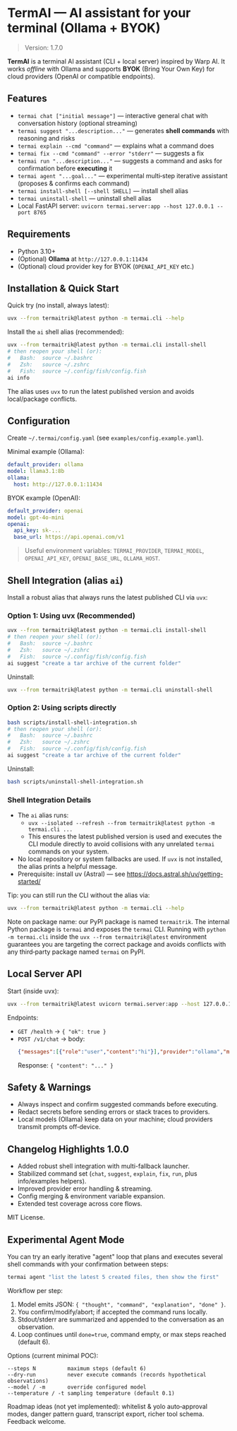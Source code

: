 # TermAI — AI assistant for your terminal (Ollama + BYOK)

> Version: 1.7.0

**TermAI** is a terminal AI assistant (CLI + local server) inspired by Warp AI.
It works *offline* with Ollama and supports **BYOK** (Bring Your Own Key) for cloud providers
(OpenAI or compatible endpoints).

## Features

- `termai chat ["initial message"]` — interactive general chat with conversation history (optional streaming)
- `termai suggest "...description..."` — generates **shell commands** with reasoning and risks
- `termai explain --cmd "command"` — explains what a command does
- `termai fix --cmd "command" --error "stderr"` — suggests a fix
- `termai run "...description..."` — suggests a command and asks for confirmation before **executing** it
- `termai agent "...goal..."` — experimental multi‑step iterative assistant (proposes & confirms each command)
- `termai install-shell [--shell SHELL]` — install shell alias
- `termai uninstall-shell` — uninstall shell alias
- Local FastAPI server: `uvicorn termai.server:app --host 127.0.0.1 --port 8765`

## Requirements

- Python 3.10+
- (Optional) **Ollama** at `http://127.0.0.1:11434`
- (Optional) cloud provider key for BYOK (`OPENAI_API_KEY` etc.)

## Installation & Quick Start

Quick try (no install, always latest):

```bash
uvx --from termaitrik@latest python -m termai.cli --help
```

Install the `ai` shell alias (recommended):

```bash
uvx --from termaitrik@latest python -m termai.cli install-shell
# then reopen your shell (or):
#   Bash:  source ~/.bashrc
#   Zsh:   source ~/.zshrc
#   Fish:  source ~/.config/fish/config.fish
ai info
```

The alias uses `uvx` to run the latest published version and avoids local/package conflicts.

## Configuration

Create `~/.termai/config.yaml` (see `examples/config.example.yaml`).

Minimal example (Ollama):
```yaml
default_provider: ollama
model: llama3.1:8b
ollama:
  host: http://127.0.0.1:11434
```

BYOK example (OpenAI):
```yaml
default_provider: openai
model: gpt-4o-mini
openai:
  api_key: sk-...
  base_url: https://api.openai.com/v1
```

> Useful environment variables: `TERMAI_PROVIDER`, `TERMAI_MODEL`,
> `OPENAI_API_KEY`, `OPENAI_BASE_URL`, `OLLAMA_HOST`.

## Shell Integration (alias `ai`)

Install a robust alias that always runs the latest published CLI via `uvx`:

### Option 1: Using uvx (Recommended)

```bash
uvx --from termaitrik@latest python -m termai.cli install-shell
# then reopen your shell (or):
#   Bash:  source ~/.bashrc
#   Zsh:   source ~/.zshrc
#   Fish:  source ~/.config/fish/config.fish
ai suggest "create a tar archive of the current folder"
```

Uninstall:
```bash
uvx --from termaitrik@latest python -m termai.cli uninstall-shell
```

### Option 2: Using scripts directly

```bash
bash scripts/install-shell-integration.sh
# then reopen your shell (or):
#   Bash:  source ~/.bashrc
#   Zsh:   source ~/.zshrc
#   Fish:  source ~/.config/fish/config.fish
ai suggest "create a tar archive of the current folder"
```

Uninstall:
```bash
bash scripts/uninstall-shell-integration.sh
```

### Shell Integration Details

- The `ai` alias runs:
  - `uvx --isolated --refresh --from termaitrik@latest python -m termai.cli ...`
  - This ensures the latest published version is used and executes the CLI module directly to avoid collisions with any unrelated `termai` commands on your system.
- No local repository or system fallbacks are used. If `uvx` is not installed, the alias prints a helpful message.
- Prerequisite: install uv (Astral) — see https://docs.astral.sh/uv/getting-started/

Tip: you can still run the CLI without the alias via:
```bash
uvx --from termaitrik@latest python -m termai.cli --help
```

Note on package name: our PyPI package is named `termaitrik`. The internal Python package is `termai` and exposes the `termai` CLI. Running with `python -m termai.cli` inside the `uvx --from termaitrik@latest` environment guarantees you are targeting the correct package and avoids conflicts with any third‑party package named `termai` on PyPI.

## Local Server API

Start (inside uvx):
```bash
uvx --from termaitrik@latest uvicorn termai.server:app --host 127.0.0.1 --port 8765
```

Endpoints:
- `GET /health` → `{ "ok": true }`
- `POST /v1/chat` → body:
  ```json
  {"messages":[{"role":"user","content":"hi"}],"provider":"ollama","model":"llama3.1:8b"}
  ```
  Response: `{ "content": "..." }`

## Safety & Warnings

- Always inspect and confirm suggested commands before executing.
- Redact secrets before sending errors or stack traces to providers.
- Local models (Ollama) keep data on your machine; cloud providers transmit prompts off‑device.

## Changelog Highlights 1.0.0

- Added robust shell integration with multi-fallback launcher.
- Stabilized command set (`chat`, `suggest`, `explain`, `fix`, `run`, plus info/examples helpers).
- Improved provider error handling & streaming.
- Config merging & environment variable expansion.
- Extended test coverage across core flows.

MIT License.

## Experimental Agent Mode

You can try an early iterative "agent" loop that plans and executes several shell commands with your confirmation between steps:

```bash
termai agent "list the latest 5 created files, then show the first"
```

Workflow per step:
1. Model emits JSON: `{ "thought", "command", "explanation", "done" }`.
2. You confirm/modify/abort; if accepted the command runs locally.
3. Stdout/stderr are summarized and appended to the conversation as an observation.
4. Loop continues until `done=true`, command empty, or max steps reached (default 6).

Options (current minimal POC):
```
--steps N          maximum steps (default 6)
--dry-run          never execute commands (records hypothetical observations)
--model / -m       override configured model
--temperature / -t sampling temperature (default 0.1)
```

Roadmap ideas (not yet implemented): whitelist & yolo auto‑approval modes, danger pattern guard, transcript export, richer tool schema. Feedback welcome.
